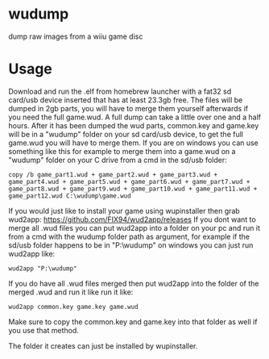 # wudump
dump raw images from a wiiu game disc
# Usage
Download and run the .elf from homebrew launcher with a fat32 sd card/usb device inserted that has at least 23.3gb free.
The files will be dumped in 2gb parts, you will have to merge them yourself afterwards if you need the full game.wud.
A full dump can take a little over one and a half hours.
After it has been dumped the wud parts, common.key and game.key will be in a "wudump" folder on your sd card/usb device, to get the full game.wud you will have to merge them.
If you are on windows you can use something like this for example to merge them into a game.wud on a "wudump" folder on your C drive from a cmd in the sd/usb folder:
```
copy /b game_part1.wud + game_part2.wud + game_part3.wud + game_part4.wud + game_part5.wud + game_part6.wud + game_part7.wud + game_part8.wud + game_part9.wud + game_part10.wud + game_part11.wud + game_part12.wud C:\wudump\game.wud
```

If you would just like to install your game using wupinstaller then grab wud2app:
https://github.com/FIX94/wud2app/releases
If you dont want to merge all .wud files you can put wud2app into a folder on your pc and run it from a cmd with the wudump folder path as argument, for example if the sd/usb folder happens to be in "P:\wudump" on windows you can just run wud2app like:
```
wud2app "P:\wudump"
```
If you do have all .wud files merged then put wud2app into the folder of the merged .wud and run it like run it like:
```
wud2app common.key game.key game.wud
```
Make sure to copy the common.key and game.key into that folder as well if you use that method.

The folder it creates can just be installed by wupinstaller.

